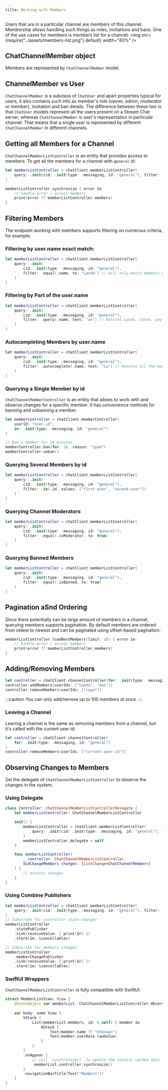 ```yaml
---
title: Working with Members
---
```


Users that are in a particular channel are members of this channel. Membership allows handling such things as roles, invitations and bans.
One of the use cases for members is members list for a channel:
<img src={require("../assets/members-list.png").default} width="40%" />

## ChatChannelMember object
Members are represented by `ChatChannelMember` model.

## ChannelMember vs User
`ChatChannelMember` is a subclass of `ChatUser` and apart properties typical for users, it also contains such info as member's role (owner, admin, moderator or member), invitation and ban details.
The difference between these two is that `ChatUser` models represent all the users present on a Stream Chat server, whereas `ChatChannelMember` is user's representation in particular channel. That means that a single user is represented by different `ChatChannelMember` in different channels.

## Getting all Members for a Channel

`ChatChannelMemberListController` is an entity that provides access to members.
To get all the members for a channel with `general` id:
```swift
let memberListController = chatClient.memberListController( 
    query: .init(cid: .init(type: .messaging, id: "general"), filter: .none) 
)

memberListController.synchronize { error in 
    // handle error / access members 
    print(error ?? memberListController.members) 
}
```

## Filtering Members

The endpoint working with members supports filtering on numerous criteria, for example:

### Filtering by user.name exact match:
```swift
let memberListController = chatClient.memberListController( 
    query: .init(
        cid: .init(type: .messaging, id: "general"),
        filter: .equal(.name, to: "Lando") // will only match members with name "Lando"
    )
) 
```

### Filtering by Part of the user.name

```swift
let memberListController = chatClient.memberListController( 
    query: .init(
        cid: .init(type: .messaging, id: "general"),
        filter: .query(.name, text: "an") // Returns Lando, Conan, any name with "an"
    ) 
) 
```

### Autocompleting Members by user.name

```swift
let memberListController = chatClient.memberListController( 
    query: .init(
        cid: .init(type: .messaging, id: "general"),
        filter: .autocomplete(.name, text: "La") // Returns all the members with names starting with "La"
    ) 
) 
```

### Querying a Single Member by id

`ChatChannelMemberController` is an entity that allows to work with and observe changes for a specific member.
It has convenience methods for banning and unbanning a member.

```swift
let memberController = chatClient.memberController(
    userId: "user-id",
    in: .init(type: .messaging, id: "general")
)

// Ban a member for 10 minutes
memberController.ban(for: 10, reason: "spam")
memberController.unban()
```

### Querying Several Members by id

```swift
let memberListController = chatClient.memberListController( 
    query: .init(
        cid: .init(type: .messaging, id: "general"),
        filter: .in(.id, values: ["first-user", "second-user"])
    ) 
) 
```

### Querying Channel Moderators 

```swift
let memberListController = chatClient.memberListController( 
    query: .init(
        cid: .init(type: .messaging, id: "general"),
        filter: .equal(.isModerator, to: true)
    )
) 
```

### Querying Banned Members

```swift
let memberListController = chatClient.memberListController( 
    query: .init(
        cid: .init(type: .messaging, id: "general"),
        filter: .equal(.isBanned, to: true)
    ) 
) 
```

## Pagination aSnd Ordering

Since there potentially can be large amount of members in a channel, querying members supports pagination.
By default members are ordered from oldest to newest and can be paginated using offset-based pagination:

```swift
memberListController.loadNextMembers(limit: 10) { error in 
    // handle error / access members 
    print(error ?? memberListController.members) 
}
```

## Adding/Removing Members

```swift
let controller = chatClient.channelController(for: .init(type: .messaging, id: "general")) 
controller.addMembers(userIds: ["lando", "ann"]) 
controller.removeMembers(userIds: ["raya"])
```

:::caution
You can only add/remove up to 100 members at once.
:::

### Leaving a Channel

Leaving a channel is the same as removing members from a channel, but it's called with the current user id:

```swift
let controller = chatClient.channelController(
    for: .init(type: .messaging, id: "general")
) 
controller.removeMembers(userIds: ["current-user-id"])
```

## Observing Changes to Members

Set the delegate of `ChatChannelMemberListController` to observe the changes in the system.

### Using Delegate
```swift
class Controller: ChatChannelMemberListControllerDelegate {
    let memberListController: ChatChannelMemberListController

    init() {
        memberListController = chatClient.memberListController( 
            query: .init(cid: .init(type: .messaging, id: "general"), filter: .none) 
        )
        memberListController.delegate = self
    }

    func memberListController(
        _ controller: ChatChannelMemberListController,
        didChangeMembers changes: [ListChange<ChatChannelMember>]
    ) {
        // process changes
    }
}
```

### Using Combine Publishers

```swift
let memberListController = chatClient.memberListController( 
    query: .init(cid: .init(type: .messaging, id: "general"), filter: .equal(.name, to: "Lando"))
)
// Subscribe for controller state changes
memberListController
    .statePublisher
    .sink(receiveValue: { print($0) })
    .store(in: &cancellables)

// Subscribe for members changes
memberListController
    .memberChangePublisher
    .sink(receiveValue: { print($0) })
    .store(in: &cancellables)
```

### SwiftUI Wrappers

`ChatChannelMemberListController` is fully compatible with SwiftUI:

```swift
struct MemberListView: View {
    @StateObject var memberList: ChatChannelMemberListController.ObservableObject
    
    var body: some View {
        VStack {
            List(memberList.members, id: \.self) { member in
                HStack {
                    Text(member.name ?? "Unknown")
                    Text(member.userRole.rawValue)
                }
            }
        }
        .onAppear {
            // call `synchronize()` to update the locally cached data.
             memberList.controller.synchronize() 
        }
        .navigationBarTitle(Text("Members"))
    }
}
```